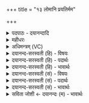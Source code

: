 +++
title = "१३ लोमानि प्रयतिर्मम"

+++
<details><summary>पदपाठः - दयानन्दादि</summary>

लोमा॑नि। प्रय॑ति॒रिति॒ प्रऽय॑तिः। मम॑। त्वक्। मे॒। आन॑ति॒रि॒त्याऽन॑तिः। आग॑ति॒रित्याऽग॑तिः। मा॒ँसम्। मे॒। उप॑नति॒रित्युप॑ऽनतिः। वसु॑। अस्थि॑। म॒ज्जा। मे॒। आन॑ति॒रित्याऽन॑तिः। १३।
</details>

<details><summary>महीधरः</summary>

म० 'प्रत्यक्षभक्षं यजमानो लोमानि प्रयतिरिति' ( का. १९ । ५। १०)। यजमानो ग्रहशेषं प्रत्यक्षमुपहवपूर्वकं भक्षयति । लोमत्वगादिदेवतानुष्टुप् । मम लोमानि प्रयतिः प्रयतनं प्रयतिः प्रयत्नो वर्तते तथोद्यामी (?) यथा लोमस्वपि प्रयत्नः। मे मम त्वङ् आनतिः आगतिश्च आनमन्ति भूतानि यस्यां सा आनतिः। आगच्छन्ति भूतानि यां प्रति सा आगतिः । मदीयां त्वचं दृष्ट्वा भूतान्यागच्छन्ति नमन्ति चेत्यर्थः । मे मम मांसमुपनतिः उपनमन्ति भूतानि यत्र । ममास्थि वसु धनं धनरूपमेव । मे मज्जा आनतिः आनमन्ति भूतानि यत्र उपलक्षणमेतत् । मम सप्त धातवो जगद्वशीकरणसमर्था इत्यर्थः ॥ १३ ॥  
चतुर्दशी।
</details>

<details><summary>अधिमन्त्रम् (VC)</summary>

- अध्यापकोपदेशकौ देवते
- प्रजापतिर्ऋषिः
- अनुष्टुप्
- गान्धारः
</details>

<details><summary>दयानन्द-सरस्वती (हि) - विषयः</summary>

फिर भी उसी विषय को अगले मन्त्र में कहा है ॥
</details>

<details><summary>दयानन्द-सरस्वती (हि) - पदार्थः</summary>

पदार्थान्वयभाषाः -  हे अध्यापक और उपदेशक लोगो ! जैसे (मम) मेरे (लोमानि) रोम वा (प्रयतिः) जिससे प्रयत्न करते हैं वा (मे) मेरी (त्वक्) त्वचा (आनतिः) वा जिससे सब ओर से नम्र होते हैं, (मांसस्) मांस वा (आगतिः) आगमन तथा (मे) मेरा (वसु) द्रव्य (उपनतिः) वा जिससे नम्र होते हैं (मे) मेरे (अस्थि) हाड़ और (मज्जा) हाड़ों के बीच का पदार्थ (आनतिः) वा अच्छे प्रकार नमन होता हो, वैसे तुम लोग प्रयत्न किया करो ॥१३ ॥
</details>

<details><summary>दयानन्द-सरस्वती (हि) - भावार्थः</summary>

भावार्थभाषाः -  अध्यापक, उपदेशक लोगों को इस प्रकार प्रयत्न करना चाहिये कि जिससे सुशिक्षायुक्त सब पुरुष और सब कन्या सुन्दर अङ्ग और स्वभाववाले दृढ़, बलयुक्त, धार्मिक विद्याओं से युक्त होवें ॥१३ ॥
</details>

<details><summary>दयानन्द-सरस्वती (सं) - विषयः</summary>

पुनस्तमेव विषयमाह ॥
</details>

<details><summary>दयानन्द-सरस्वती (सं) - पदार्थः</summary>

पदार्थान्वयभाषाः -  हे अध्यापकोपदेशकाः ! यथा मम लोमानि प्रयतिर्मे त्वगानतिर्मांसमागतिर्मे वसूपनतिर्मेऽस्थि मज्जा चानतिः स्यात् तथा यूयं प्रयतध्वम् ॥१३ ॥
</details>

<details><summary>दयानन्द-सरस्वती (सं) - भावार्थः</summary>

भावार्थभाषाः -  अध्यापकोपदेशकैरेवं प्रयतितव्यं यतः सुशिक्षया युक्ताः सर्वे पुरुषाः सर्वाः कन्याश्च सुन्दराङ्गस्वभावा दृढबला धार्मिका विद्यायुक्ताः स्युरिति ॥१३ ॥
</details>

<details><summary>सविता जोशी ← दयानन्दः (म) - भावार्थः</summary>

भावार्थभाषाः -  अध्यापक व उपदेशक यांनी याप्रकारे प्रयत्न करावा की, ज्यामुळे सर्व पुरुष सुशिक्षित, मुली सुंदर अंगाच्या, स्वभावाने दृढ, बलवान व धार्मिक विद्यांनीयुक्त व्हाव्यात.
</details>